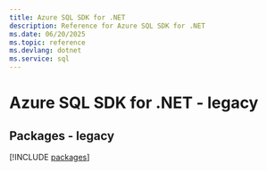 ```yaml
---
title: Azure SQL SDK for .NET
description: Reference for Azure SQL SDK for .NET
ms.date: 06/20/2025
ms.topic: reference
ms.devlang: dotnet
ms.service: sql
---
```

# Azure SQL SDK for .NET - legacy
## Packages - legacy
[!INCLUDE [packages](sql-index.md)]